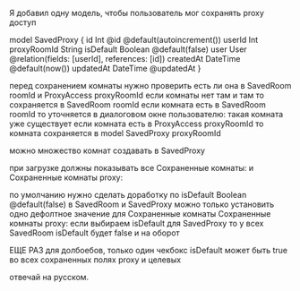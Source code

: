 Я добавил одну модель, чтобы пользователь мог сохранять proxy доступ

model SavedProxy {
id          Int      @id @default(autoincrement())
userId      Int
proxyRoomId String
isDefault   Boolean  @default(false)
user        User     @relation(fields: [userId], references: [id])
createdAt   DateTime @default(now())
updatedAt   DateTime @updatedAt
}


перед сохранением комнаты нужно проверить есть ли она в SavedRoom roomId  и  ProxyAccess  proxyRoomId
если комнаты нет там и там то сохраняется в SavedRoom roomId
если комната есть в SavedRoom roomId то уточняется в диалоговом окне пользователю: такая комната уже существует
если комната есть в ProxyAccess proxyRoomId то комната сохраняется в model SavedProxy proxyRoomId

можно множество комнат создавать в SavedProxy


при загрузке должны показывать все
Сохраненные комнаты:
и
Сохраненные комнаты proxy:


по умолчанию нужно сделать доработку по  isDefault   Boolean  @default(false) в SavedRoom и SavedProxy
можно только установить одно  дефолтное значение для Сохраненные комнаты Сохраненные комнаты proxy:
если выбираем isDefault для SavedProxy то у всех SavedRoom isDefault будет false и на оборот

ЕЩЕ РАЗ для долбоебов, только один чекбокс isDefault может быть true во всех сохраненных полях proxy и целевых

отвечай на русском.




